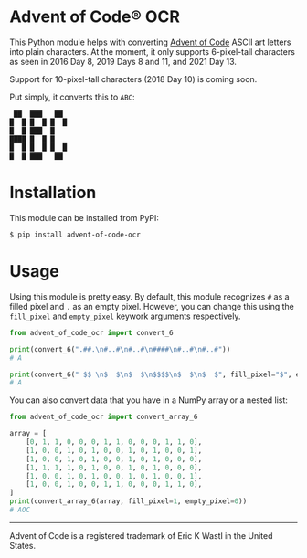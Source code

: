 # Advent of Code® OCR

This Python module helps with converting [Advent of Code](https://adventofcode.com/) ASCII art letters into plain characters. At the moment, it only supports 6-pixel-tall characters as seen in 2016 Day 8, 2019 Days 8 and 11, and 2021 Day 13.

Support for 10-pixel-tall characters (2018 Day 10) is coming soon.

Put simply, it converts this to `ABC`:

```txt
 ██  ███   ██
█  █ █  █ █  █
█  █ ███  █
████ █  █ █
█  █ █  █ █  █
█  █ ███   ██
```

# Installation

This module can be installed from PyPI:

```sh
$ pip install advent-of-code-ocr
```

# Usage

Using this module is pretty easy. By default, this module recognizes `#` as a filled pixel and `.` as an empty pixel. However, you can change this using the `fill_pixel` and `empty_pixel` keywork arguments respectively.

```py
from advent_of_code_ocr import convert_6

print(convert_6(".##.\n#..#\n#..#\n####\n#..#\n#..#"))
# A

print(convert_6(" $$ \n$  $\n$  $\n$$$$\n$  $\n$  $", fill_pixel="$", empty_pixel=" "))
# A
```

You can also convert data that you have in a NumPy array or a nested list:

```py
from advent_of_code_ocr import convert_array_6

array = [
    [0, 1, 1, 0, 0, 0, 1, 1, 0, 0, 0, 1, 1, 0],
    [1, 0, 0, 1, 0, 1, 0, 0, 1, 0, 1, 0, 0, 1],
    [1, 0, 0, 1, 0, 1, 0, 0, 1, 0, 1, 0, 0, 0],
    [1, 1, 1, 1, 0, 1, 0, 0, 1, 0, 1, 0, 0, 0],
    [1, 0, 0, 1, 0, 1, 0, 0, 1, 0, 1, 0, 0, 1],
    [1, 0, 0, 1, 0, 0, 1, 1, 0, 0, 0, 1, 1, 0],
]
print(convert_array_6(array, fill_pixel=1, empty_pixel=0))
# AOC
```

---

Advent of Code is a registered trademark of Eric K Wastl in the United States.
